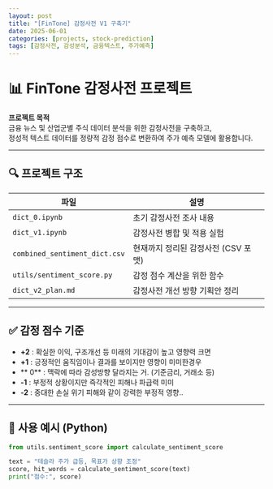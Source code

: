 ```yaml
---
layout: post
title: "[FinTone] 감정사전 V1 구축기"
date: 2025-06-01
categories: [projects, stock-prediction]
tags: [감정사전, 감성분석, 금융텍스트, 주가예측]
---
```


# 📊 FinTone 감정사전 프로젝트

**프로젝트 목적**  
금융 뉴스 및 산업군별 주식 데이터 분석을 위한 감정사전을 구축하고,  
정성적 텍스트 데이터를 정량적 감정 점수로 변환하여 주가 예측 모델에 활용합니다.

---

## 🔍 프로젝트 구조

| 파일 | 설명 |
|------|------|
| `dict_0.ipynb` | 초기 감정사전 조사 내용 |
| `dict_v1.ipynb` | 감정사전 병합 및 적용 실험 |
| `combined_sentiment_dict.csv` | 현재까지 정리된 감정사전 (CSV 포맷) |
| `utils/sentiment_score.py` | 감정 점수 계산을 위한 함수 |
| `dict_v2_plan.md` | 감정사전 개선 방향 기획안 정리 |

---

## ✅ 감정 점수 기준

- **+2** : 확실한 이익, 구조개선 등 미래의 기대감이 높고 영향력 크면
- **+1** : 긍정적인 움직임이나 결과를 보이지만 영향이 미미한경우
- ** 0** : 맥락에 따라 감성방향 달라지는 거. (기준금리, 거래소 등)
- **-1** : 부정적 상황이지만 즉각적인 피해나 파급력 미미
- **-2** : 중대한 손실 위기 피해와 같이 강력한 부정적 영향..

---

## 🧪 사용 예시 (Python)

```python
from utils.sentiment_score import calculate_sentiment_score

text = "테슬라 주가 급등, 목표가 상향 조정"
score, hit_words = calculate_sentiment_score(text)
print("점수:", score)
